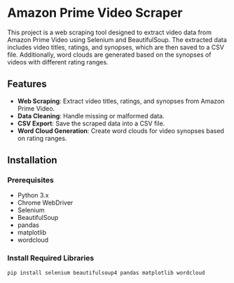 # Amazon Prime Video Scraper

This project is a web scraping tool designed to extract video data from Amazon Prime Video using Selenium and BeautifulSoup. The extracted data includes video titles, ratings, and synopses, which are then saved to a CSV file. Additionally, word clouds are generated based on the synopses of videos with different rating ranges.

## Features

- **Web Scraping**: Extract video titles, ratings, and synopses from Amazon Prime Video.
- **Data Cleaning**: Handle missing or malformed data.
- **CSV Export**: Save the scraped data into a CSV file.
- **Word Cloud Generation**: Create word clouds for video synopses based on rating ranges.

## Installation

### Prerequisites

- Python 3.x
- Chrome WebDriver
- Selenium
- BeautifulSoup
- pandas
- matplotlib
- wordcloud

### Install Required Libraries

```bash
pip install selenium beautifulsoup4 pandas matplotlib wordcloud

